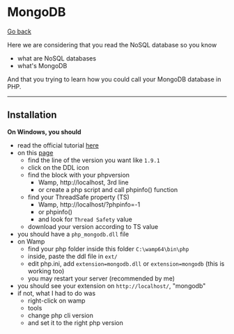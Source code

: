 # MongoDB

[Go back](..)

Here we are considering that you read the NoSQL
database so you know

* what are NoSQL databases
* what's MongoDB

And that you trying to learn how you could call your
MongoDB database in PHP.

<hr class="sr">

## Installation

**On Windows, you should**

* read the official tutorial [here](https://www.php.net/manual/en/mongodb.installation.windows.php)
* on this [page](https://pecl.php.net/package/mongodb)
    * find the line of the version you want like ``1.9.1``
    * click on the DDL icon
    * find the block with your phpversion
      * Wamp, http://localhost, 3rd line
      * or create a php script and call phpinfo() function
    * find your ThreadSafe property (TS)
      * Wamp, http://localhost/?phpinfo=-1
      * or phpinfo()
      * and look for ``Thread Safety`` value
    * download your version according to TS value
* you should have a ``php_mongodb.dll`` file
* on Wamp
  * find your php folder inside this folder ``C:\wamp64\bin\php``
  * inside, paste the ddl file in ``ext/``
  * edit php.ini, add `extension=mongodb.dll` or ``extension=mongodb`` (this is working too)
  * you may restart your server (recommended by me)
* you should see your extension on ``http://localhost/``, "mongodb"
* if not, what I had to do was
  * right-click on wamp
  * tools
  * change php cli version
  * and set it to the right php version